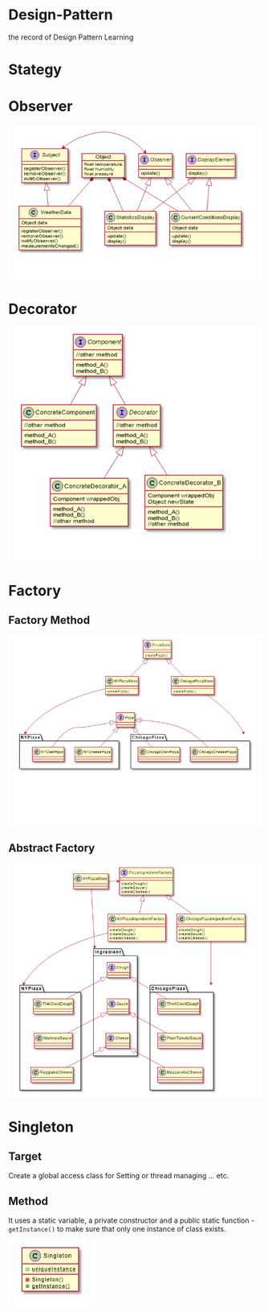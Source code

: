# Design-Pattern
the record of Design Pattern Learning

# Stategy

# Observer

![observer diagram](img/observer_diagram.png)

# Decorator

![decorator diagram](img/decorator_diagram.png)

# Factory

## Factory Method

![factory method](img/factory_method.png)

## Abstract Factory

![abstract factory](img/abstract_factory.png)

# Singleton

## Target

Create a global access class for Setting or thread managing ... etc.

## Method
It uses a static variable, a private constructor and a public static function - `getInstance()` to make sure that only one instance of class exists.

![singleton](img/singleton_diagram.png)